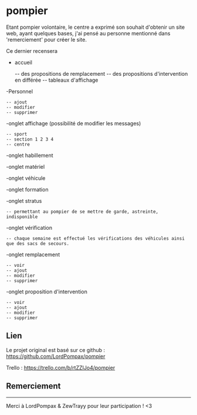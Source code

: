 # pompier
Etant pompier volontaire, le centre a exprimé son souhait d'obtenir un site web, ayant quelques bases, j'ai pensé au personne mentionné dans 'remerciement' pour créer le site.

Ce dernier recensera 

- accueil

	-- des propositions de remplacement 
	-- des propositions d'intervention en différée
	-- tableaux d'affichage
	
-Personnel 

	-- ajout
	-- modifier
	-- supprimer

-onglet affichage (possibilité de modifier les messages) 

	-- sport
	-- section 1 2 3 4  
	-- centre
-onglet habillement

-onglet matériel

-onglet véhicule

-onglet formation

-onglet stratus 

	-- permettant au pompier de se mettre de garde, astreinte, indisponible 

-onglet vérification

	-- chaque semaine est effectué les vérifications des véhicules ainsi que des sacs de secours. 

-onglet remplacement

	-- voir
	-- ajout
	-- modifier
	-- supprimer

-onglet proposition d'intervention

	-- voir
	-- ajout
	-- modifier
	-- supprimer

## Lien
Le projet original est basé sur ce github : https://github.com/LordPompax/pompier

Trello : https://trello.com/b/rtZZIJo4/pompier 

## Remerciement
-----------------
Merci à LordPompax & ZewTrayy pour leur participation ! <3
